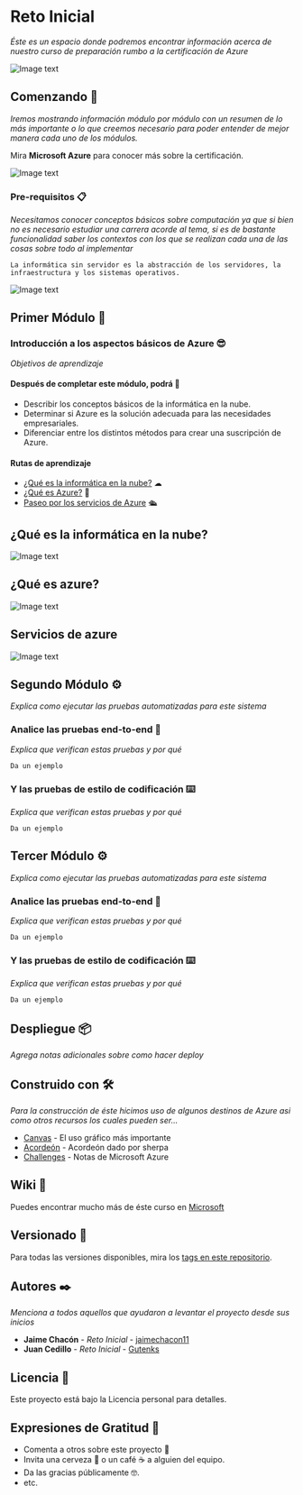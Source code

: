 # Reto Inicial

_Éste es un espacio donde podremos encontrar información acerca de nuestro curso de preparación rumbo a la certificación de Azure_

![Image text](https://github.com/jaimechacon11/RetoInicial/blob/main/unnamed.jpg)

## Comenzando 🚀

_Iremos mostrando información módulo por módulo con un resumen de lo más importante o lo que creemos necesario para poder entender de mejor manera cada uno de los módulos._

Mira **Microsoft Azure** para conocer más sobre la certificación.

![Image text](https://github.com/jaimechacon11/RetoInicial/blob/main/azure-1.png)

### Pre-requisitos 📋

_Necesitamos conocer conceptos básicos sobre computación ya que si bien no es necesario estudiar una carrera acorde al tema, si es de bastante funcionalidad saber los contextos con los que se realizan cada una de las cosas sobre todo al implementar_

```
La informática sin servidor es la abstracción de los servidores, la infraestructura y los sistemas operativos.
```

![Image text](https://github.com/jaimechacon11/RetoInicial/blob/main/requisitos-contrato-de-sociedad.png)

## Primer Módulo 📒

### Introducción a los aspectos básicos de Azure 😎

_Objetivos de aprendizaje_
#### Después de completar este módulo, podrá 🤝

- Describir los conceptos básicos de la informática en la nube.
- Determinar si Azure es la solución adecuada para las necesidades empresariales.
- Diferenciar entre los distintos métodos para crear una suscripción de Azure.
#### Rutas de aprendizaje
- [¿Qué es la informática en la nube?](https://azure.microsoft.com/es-mx/overview/what-is-the-cloud/) ☁
- [¿Qué es Azure?](https://azure.microsoft.com/es-mx/overview/what-is-azure/#most-popular-questions) 🤔
- [Paseo por los servicios de Azure](https://azure.microsoft.com/es-mx/?&ef_id=EAIaIQobChMIoYLknO3U8QIVldrICh3eAAzPEAAYAiAAEgIPFPD_BwE:G:s&OCID=AID2200215_SEM_EAIaIQobChMIoYLknO3U8QIVldrICh3eAAzPEAAYAiAAEgIPFPD_BwE:G:s&gclid=EAIaIQobChMIoYLknO3U8QIVldrICh3eAAzPEAAYAiAAEgIPFPD_BwE) 🛳
    

## ¿Qué es la informática en la nube? 
![Image text](https://github.com/jaimechacon11/RetoInicial/blob/main/Copia%20de%20Getting%20to%20the%20Core.png)

## ¿Qué es azure? 
![Image text](https://github.com/jaimechacon11/RetoInicial/blob/main/Getting%20to%20the%20Core.png)

## Servicios de azure 
![Image text](https://github.com/jaimechacon11/RetoInicial/blob/main/Proceso%20Los%20servicios%20de%20la%20nube%20permiten%20escalar%20a%20nuestra%20capacidad%20de%20computo%20con%20respecto%20a%20la%20demanda%2C%20pagando%20solo%20por%20lo%20que%20usamos.png)

## Segundo Módulo ⚙️

_Explica como ejecutar las pruebas automatizadas para este sistema_

### Analice las pruebas end-to-end 🔩

_Explica que verifican estas pruebas y por qué_

```
Da un ejemplo
```

### Y las pruebas de estilo de codificación ⌨️

_Explica que verifican estas pruebas y por qué_

```
Da un ejemplo
```

## Tercer Módulo ⚙️

_Explica como ejecutar las pruebas automatizadas para este sistema_

### Analice las pruebas end-to-end 🔩

_Explica que verifican estas pruebas y por qué_

```
Da un ejemplo
```

### Y las pruebas de estilo de codificación ⌨️

_Explica que verifican estas pruebas y por qué_

```
Da un ejemplo
```

## Despliegue 📦

_Agrega notas adicionales sobre como hacer deploy_

## Construido con 🛠️

_Para la construcción de éste hicimos uso de algunos destinos de Azure asi como otros recursos los cuales pueden ser..._

- [Canvas](https://www.canva.com) - El uso gráfico más importante
- [Acordeón](https://github.com/josejesusguzman/acordeon-az900-innovaccion/tree/summer-camp) - Acordeón dado por sherpa
- [Challenges](https://github.com/josejesusguzman/acordeon-az900-innovaccion/tree/summer-camp) - Notas de Microsoft Azure

## Wiki 📖

Puedes encontrar mucho más de éste curso en [Microsoft](https://www.microsoft.com/es-mx)

## Versionado 📌

Para todas las versiones disponibles, mira los [tags en este repositorio](https://github.com/jaimechacon11/RetoInicial).

## Autores ✒️

_Menciona a todos aquellos que ayudaron a levantar el proyecto desde sus inicios_

- **Jaime Chacón** - _Reto Inicial_ - [jaimechacon11](https://github.com/jaimechacon11)
- **Juan Cedillo** - _Reto Inicial_ - [Gutenks](https://github.com/Gutenks)

## Licencia 📄

Este proyecto está bajo la Licencia personal para detalles.

## Expresiones de Gratitud 🎁

- Comenta a otros sobre este proyecto 📢
- Invita una cerveza 🍺 o un café ☕ a alguien del equipo.
- Da las gracias públicamente 🤓.
- etc.
